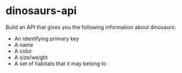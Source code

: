 # dinosaurs-api

Build an API that gives you the following information about dinosaurs:

* An identifying primary key
* A name
* A color
* A size/weight
* A set of habitats that it may belong to
